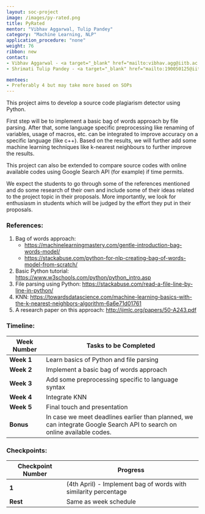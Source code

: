 ```yaml
---
layout: soc-project
image: /images/py-rated.png
title: PyRated
mentor: "Vibhav Aggarwal, Tulip Pandey"
category: "Machine Learning, NLP"
application_procedure: "none"
weight: 76
ribbon: new
contact:
- Vibhav Aggarwal - <a target="_blank" href="mailto:vibhav.agg@iitb.ac.in ">vibhav.agg@iitb.ac.in </a>
- Shrimati Tulip Pandey - <a target="_blank" href="mailto:190050125@iitb.ac.in">190050125@iitb.ac.in </a>

mentees:
- Preferably 4 but may take more based on SOPs 
---
```


This project aims to develop a source code plagiarism detector using Python.

<!--break-->

First step will be to implement a basic bag of words approach by file parsing. After that, some language specific preprocessing like renaming of variables, usage of macros, etc. can be integrated to improve accuracy on a specific language (like c++). Based on the results, we will further add some machine learning techniques like k-nearest neighbours to further improve the results.

<!--break-->

This project can also be extended to compare source codes with online available codes using Google Search API (for example) if time permits.

<!--break-->

We expect the students to go through some of the references mentioned and do some research of their own and include some of their ideas related to the project topic in their proposals. More importantly, we look for enthusiasm in students which will be judged by the effort they put in their proposals.

<!--break-->

### References:
1. Bag of words approach:
   - https://machinelearningmastery.com/gentle-introduction-bag-words-model/
   - https://stackabuse.com/python-for-nlp-creating-bag-of-words-model-from-scratch/
2. Basic Python tutorial: https://www.w3schools.com/python/python_intro.asp
3. File parsing using Python: https://stackabuse.com/read-a-file-line-by-line-in-python/
4. KNN: https://towardsdatascience.com/machine-learning-basics-with-the-k-nearest-neighbors-algorithm-6a6e71d01761
5. A research paper on this approach: http://ijmlc.org/papers/50-A243.pdf

<!--break-->

### Timeline:
<!--break-->

|Week Number | Tasks to be Completed|
|--- 		| --- | 
|**Week 1** |Learn basics of Python and file parsing|
|**Week 2** |Implement a basic bag of words approach|
|**Week 3** |Add some preprocessing specific to language syntax|
|**Week 4** |Integrate KNN|
|**Week 5** |Final touch and presentation|
|**Bonus** 	|In case we meet deadlines earlier than planned, we can integrate Google Search API to search on online available codes.|

### Checkpoints:
<!--break-->

|Checkpoint Number  | Progress|
|--- | --- | 
|**1** |(4th April) - Implement bag of words with similarity percentage|
|**Rest** |Same as week schedule|
